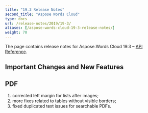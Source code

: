 ```yaml
---
title: "19.3 Release Notes"
second_title: "Aspose Words Cloud"
type: docs
url: /release-notes/2019/19-3/
aliases: [/aspose-words-cloud-19-3-release-notes/]
weight: 70
---
```


The page contains release notes for Aspose.Words Cloud 19.3 – [API Reference](https://apireference.aspose.cloud/words/).

## Important Changes and New Features

## PDF

1. corrected left margin for lists after images;
1. more fixes related to tables without visible borders;
1. fixed duplicated text issues for searchable PDFs.
